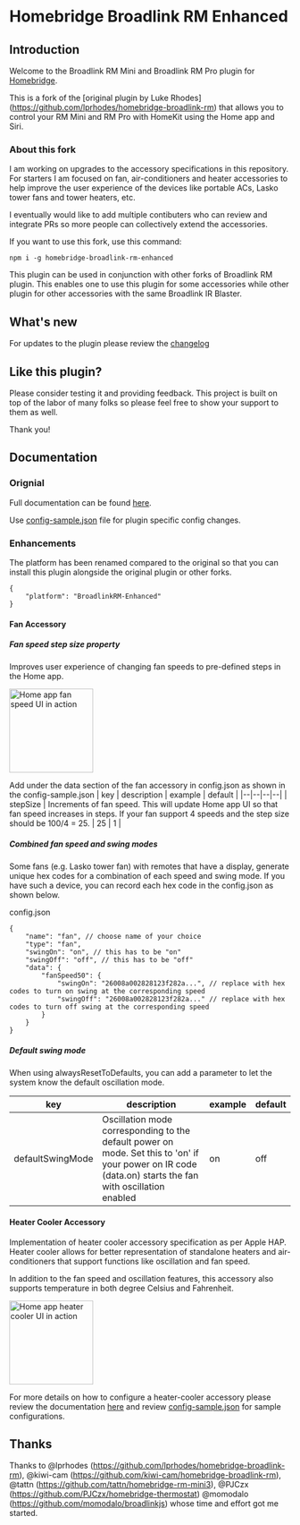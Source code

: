 # Homebridge Broadlink RM Enhanced

## Introduction
Welcome to the Broadlink RM Mini and Broadlink RM Pro plugin for [Homebridge](https://github.com/nfarina/homebridge).

This is a fork of the [original plugin by Luke Rhodes] (https://github.com/lprhodes/homebridge-broadlink-rm) that allows you to control your RM Mini and RM Pro with HomeKit using the Home app and Siri.

### About this fork
I am working on upgrades to the accessory specifications in this repository. For starters I am focused on fan, air-conditioners and heater accessories to help improve the user experience of the devices like portable ACs, Lasko tower fans and tower heaters, etc.

I eventually would like to add multiple contibuters who can review and integrate PRs so more people can collectively extend the accessories.

If you want to use this fork, use this command:

`npm i -g homebridge-broadlink-rm-enhanced`

This plugin can be used in conjunction with other forks of Broadlink RM plugin. This enables one to use this plugin for some accessories while other plugin for other accessories with the same Broadlink IR Blaster.

## What's new
For updates to the plugin please review the [changelog](https://github.com/newt10/homebridge-broadlink-rm-enhanced/blob/master/Changelog.md)

## Like this plugin?

Please consider testing it and providing feedback. This project is built on top of the labor of many folks so please feel free to show your support to them as well.

Thank you!

## Documentation

### Orignial
Full documentation can be found [here](https://lprhodes.github.io/slate/).

Use [config-sample.json](https://github.com/newt10/homebridge-broadlink-rm-enhanced/blob/master/config-sample.json) file for plugin specific config changes.

### Enhancements

The platform has been renamed compared to the original so that you can install this plugin alongside the original plugin or other forks.
```
{
	"platform": "BroadlinkRM-Enhanced"
}
```

#### Fan Accessory
##### Fan speed step size property
Improves user experience of changing fan speeds to pre-defined steps in the Home app.

<img src="https://j.gifs.com/L7oJQX.gif" alt="Home app fan speed UI in action" width="150"/>


Add under the data section of the fan accessory in config.json as shown in the config-sample.json
| key | description | example | default |
|--|--|--|--|
| stepSize | Increments of fan speed. This will update Home app UI so that fan speed increases in steps. If your fan support 4 speeds and the step size should be 100/4 = 25. | 25 | 1 |

##### Combined fan speed and swing modes
Some fans (e.g. Lasko tower fan) with remotes that have a display, generate unique hex codes for a combination of each speed and swing mode. If you have such a device, you can record each hex code in the config.json as shown below.

config.json
```
{
	"name": "fan", // choose name of your choice
	"type": "fan",
	"swingOn": "on", // this has to be "on"
	"swingOff": "off", // this has to be "off"
	"data": {
		"fanSpeed50": {
			"swingOn": "26008a002828123f282a...", // replace with hex codes to turn on swing at the corresponding speed
			"swingOff": "26008a002828123f282a..." // replace with hex codes to turn off swing at the corresponding speed
		}
	}
}
```

##### Default swing mode
When using alwaysResetToDefaults, you can add a parameter to let the system know the default oscillation mode.

| key | description | example | default |
|--|--|--|--|
| defaultSwingMode | Oscillation mode corresponding to the default power on mode. Set this to 'on' if your power on IR code (data.on) starts the fan with oscillation enabled | on | off |

#### Heater Cooler Accessory
Implementation of heater cooler accessory specification as per Apple HAP. Heater cooler allows for better representation of standalone heaters and air-conditioners that support functions like 
oscillation and fan speed.

In addition to the fan speed and oscillation features, this accessory also supports temperature in both degree Celsius and Fahrenheit.

<img src="https://j.gifs.com/vlVRR0.gif" alt="Home app heater cooler UI in action" width="150"/>

For more details on how to configure a heater-cooler accessory please review the documentation [here](https://github.com/newt10/homebridge-broadlink-rm-enhanced/blob/master/docs/heater-cooler.md) and review [config-sample.json](https://github.com/newt10/homebridge-broadlink-rm-enhanced/blob/master/config-sample.json) for sample configurations.


## Thanks
Thanks to @lprhodes (https://github.com/lprhodes/homebridge-broadlink-rm), @kiwi-cam (https://github.com/kiwi-cam/homebridge-broadlink-rm), @tattn (https://github.com/tattn/homebridge-rm-mini3), @PJCzx (https://github.com/PJCzx/homebridge-thermostat) @momodalo (https://github.com/momodalo/broadlinkjs) whose time and effort got me started.
